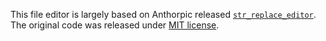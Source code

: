 

This file editor is largely based on Anthorpic released [`str_replace_editor`](https://github.com/anthropics/anthropic-quickstarts/tree/main/computer-use-demo/computer_use_demo/tools/edit.py). The original code was released under [MIT license](https://github.com/anthropics/anthropic-quickstarts/blob/e373524f07594d48c3f9563248ea282a4c306c0c/LICENSE).

